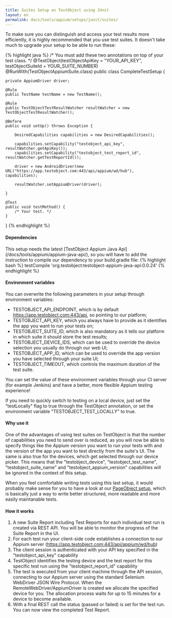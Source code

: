 ```yaml
---
title: Suites Setup on TestObject using JUnit
layout: en
permalink: docs/tools/appium/setups/junit/suites/
---
```


To make sure you can distinguish and access your test results more efficiently, it is highly recommended that you use test suites. It doesn't take much to upgrade your setup to be able to run these:

{% highlight java %}
/* You must add these two annotations on top of your test class. */
@TestObject(testObjectApiKey = "YOUR_API_KEY", testObjectSuiteId = YOUR_SUITE_NUMBER)
@RunWith(TestObjectAppiumSuite.class)
public class CompleteTestSetup {

    private AppiumDriver driver;

    @Rule
    public TestName testName = new TestName();

    @Rule
    public TestObjectTestResultWatcher resultWatcher = new TestObjectTestResultWatcher();

    @Before
    public void setUp() throws Exception {

        DesiredCapabilities capabilities = new DesiredCapabilities();

        capabilities.setCapability("testobject_api_key", resultWatcher.getApiKey());
        capabilities.setCapability("testobject_test_report_id", resultWatcher.getTestReportId());

        driver = new AndroidDriver(new URL("https://app.testobject.com:443/api/appium/wd/hub"), capabilities);

        resultWatcher.setAppiumDriver(driver);

    }

    @Test
    public void testMethod() {
        /* Your test. */
    }

}
{% endhighlight %}

<h4>Dependencies</h4>
This setup needs the latest [TestObject Appium Java Api](/docs/tools/appium/appium-java-api/), so you will have to add the instruction to compile our dependency to your build.gradle file:
{% highlight bash %}
  testCompile 'org.testobject:testobject-appium-java-api:0.0.24'
{% endhighlight %}

<h4>Environment variables</h4>
You can overwrite the following parameters in your setup through environment variables:

* TESTOBJECT_API_ENDPOINT, which is by default https://app.testobject.com:443/api, so pointing to our platform;
* TESTOBJECT_API_KEY, which you always have to provide as it identifies the app you want to run your tests on;
* TESTOBJECT_SUITE_ID, which is also mandatory as it tells our platform in which suite it should store the test results;
* TESTOBJECT_DEVICE_IDS, which can be used to override the device selection you usually do through our web UI;
* TESTOBJECT_APP_ID, which can be used to override the app version you have selected through your suite UI;
* TESTOBJECT_TIMEOUT, which controls the maximum duration of the test suite.

You can set the value of these environment variables through your CI server (for example Jenkins) and have a better, more flexible Appium testing experience!

If you need to quickly switch to testing on a local device, just set the "testLocally" flag to true through the TestObject annotation, or set the environment variable "TESTOBJECT_TEST_LOCALLY" to true.

<h4>Why use it</h4>
One of the advantages of using test suites on TestObject is that the number of capabilities you need to send over is reduced, as you will now be able to specify things like the Appium version you want to run your tests with and the version of the app you want to test directly from the suite's UI. The same is also true for the devices, which get selected through our device picker. This means that the "testobject_device", "testobject_test_name", "testobject_suite_name" and "testobject_appium_version" capabilities will be ignored in the context of this setup.

When you feel comfortable writing tests using this last setup, it would probably make sense for you to have a look at our [PageObject setup](/docs/guides/appium-advanced-setup/), which is basically just a way to write better structured, more readable and more easily maintanable tests.

<h4 id="how-it-works">How it works</h4>

1. A new Suite Report including Test Reports for each individual test run is created via REST API. You will be able to monitor the progress of the Suite Report in the UI.
2. For each test run your client-side code establishes a connection to our Appium server (https://app.testobject.com:443/api/appium/wd/hub)
3. The client session is authenticated with your API key specified in the "testobject_api_key" capability
4. TestObject identifies the testing device and the test report for this specific test run using the "testobject_report_id" capability
5. The test is executed from your client machine through the API session, connecting to our Appium server using the standard Selenium WebDriver JSON Wire Protocol. When the RemoteWebDriver/AppiumDriver is created we allocate the specified device for you. The allocation process waits for up to 15 minutes for a device to become available.
6. With a final REST call the status (passed or failed) is set for the test run. You can now view the completed Test Report.